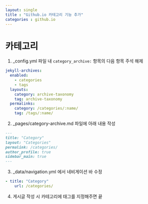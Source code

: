 ```yaml
---
layout: single
title : "Github.io 카테고리 기능 추가"
categories : github.io
---
```


# 카테고리
1. _config.yml 파일 내 `category_archive:` 항목의 다음 항목 주석 해제
```yml
jekyll-archives:
  enabled:
    - categories
    - tags
  layouts:
    category: archive-taxonomy
    tag: archive-taxonomy
  permalinks:
    category: /categories/:name/
    tag: /tags/:name/
```

2. _pages/category-archive.md 파일에 아래 내용 작성
```md
---
title: "Category"
layout: "Categories"
permalink: /categories/
author_profile: true
sidebar_main: true
---
```

3. _data/navigation.yml 에서 네비게이션 바 수정
```yml
- title: "Category"
    url: /categories/
```

4. 게시글 작성 시 카테고리에 태그를 지정해주면 끝
